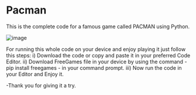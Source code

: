 # Pacman
This is the complete code for a famous game called PACMAN using Python.

![image](https://user-images.githubusercontent.com/94488557/190840594-49add01a-6434-4858-941e-3e86e2427333.png)

For running this whole code on your device and enjoy playing it just follow this steps:
i) Download the code or copy and paste it in your preferred Code Editor.
ii) Download FreeGames file in your device by using the command - pip install freegames - in your command prompt.
iii) Now run the code in your Editor and Enjoy it.

-Thank you for giving it a try.
